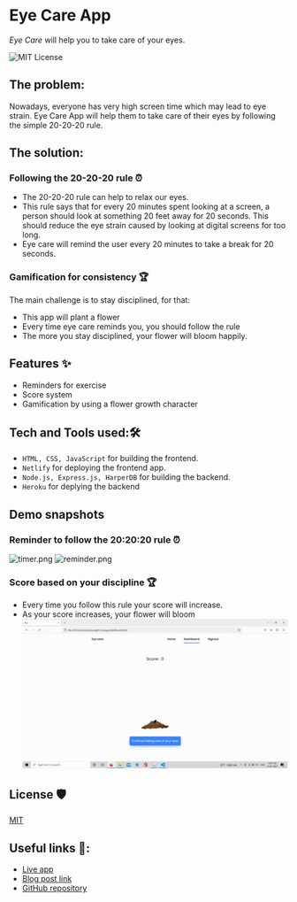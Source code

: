 
# Eye Care App

*Eye Care* will help you to take care of your eyes.

![MIT License](https://img.shields.io/static/v1?label=netlify&message=success&color=<COLOR>)

## The problem:
Nowadays, everyone has very high screen time which may lead to eye strain. Eye Care App will help them to take care of their eyes by following the simple 20-20-20 rule.

## The solution:
### Following the 20-20-20 rule ⏰
- The 20-20-20 rule can help to relax our eyes.
- This rule says that for every 20 minutes spent looking at a screen, a person should look at something 20 feet away for 20 seconds. This should reduce the eye strain caused by looking at digital screens for too long.
- Eye care will remind the user every 20 minutes to take a break for 20 seconds.
### Gamification for consistency 🏆
The main challenge is to stay disciplined, for that:
- This app will plant a flower
- Every time eye care reminds you, you should follow the rule
- The more you stay disciplined, your flower will bloom happily.

## Features ✨
- Reminders for exercise
- Score system
- Gamification by using a flower growth character


## Tech and Tools used:🛠
- ```HTML, CSS, JavaScript``` for building the frontend.
- ```Netlify``` for deploying the frontend app.
- ```Node.js, Express.js, HarperDB``` for building the backend.
- ```Heroku``` for deplying the backend


## Demo snapshots
### Reminder to follow the 20:20:20 rule ⏰
![timer.png](https://cdn.hashnode.com/res/hashnode/image/upload/v1625082434709/URH_2eY_J.png)
![reminder.png](https://cdn.hashnode.com/res/hashnode/image/upload/v1625082459131/DXsxaLNkG.png)

### Score based on your discipline 🏆
- Every time you follow this rule your score will increase.
- As your score increases, your flower will bloom
![dashboard.png](./assets/eyecareflower.gif)


## License 🛡
[MIT](https://choosealicense.com/licenses/mit/)


## Useful links 🔗:
- [Live app](https://eyecare-app.netlify.app/)
- [Blog post link](https://blog.siddhigate.me/eye-care-an-app-that-will-help-you-to-take-care-of-your-eyes)
- [GitHub repository](https://github.com/siddhigate/eye-care)
